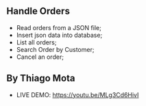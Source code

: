 ## Handle Orders
- Read orders from a JSON file;
- Insert json data into database;
- List all orders;
- Search Order by Customer;
- Cancel an order;

## By Thiago Mota
- LIVE DEMO: https://youtu.be/MLg3Cd6HivI
